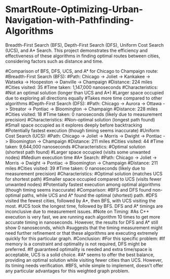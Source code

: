 # SmartRoute-Optimizing-Urban-Navigation-with-Pathfinding-Algorithms
Breadth-First Search (BFS), Depth-First Search (DFS), Uniform Cost Search (UCS), and A* Search. This project demonstrates the efficiency and effectiveness of these algorithms in finding optimal routes between cities, considering factors such as distance and time.

#Comparison of BFS, DFS, UCS, and A* for Chicago to Champaign route:
#Breadth-First Search (BFS):
#Path: Chicago -> Joliet -> Kankakee -> Watseka -> Hoopeston -> Danville -> Champaign
#Distance: 224 miles
#Cities visited: 35
#Time taken: 1,147,000 nanoseconds
#Characteristics:
#Not an optimal solution (longer than UCS and A*)
#Larger space occupied due to exploring all directions equally
#Takes more time compared to other algorithms
#Depth-First Search (DFS):
#Path: Chicago -> Aurora -> Ottawa -> Streator -> Pontiac -> Bloomington -> Champaign
#Distance: 228 miles
#Cities visited: 18
#Time taken: 0 nanoseconds (likely due to measurement precision)
#Characteristics:
#Non-optimal solution (longest path found)
#Small space occupied as it explores deeply before backtracking
#Potentially fastest execution (though timing seems inaccurate)
#Uniform Cost Search (UCS):
#Path: Chicago -> Joliet -> Morris -> Dwight -> Pontiac -> Bloomington -> Champaign
#Distance: 211 miles
#Cities visited: 44
#Time taken: 9,644,000 nanoseconds
#Characteristics:
#Optimal solution (shortest path found)
#Larger space occupied (visits some unwanted nodes)
#Medium execution time
#A* Search:
#Path: Chicago -> Joliet -> Morris -> Dwight -> Pontiac -> Bloomington -> Champaign
#Distance: 211 miles
#Cities visited: 39
#Time taken: 0 nanoseconds (likely due to measurement precision)
#Characteristics:
#Optimal solution (matches UCS for shortest path)
#Smaller space occupied compared to UCS (visits fewer unwanted nodes)
#Potentially fastest execution among optimal algorithms (though timing seems inaccurate)
#Comparison:
#BFS and DFS found non-optimal paths, while UCS and A* found the optimal (shortest) path.
#DFS visited the fewest cities, followed by A*, then BFS, with UCS visiting the most.
#UCS took the longest time, followed by BFS. DFS and A* timings are inconclusive due to measurement issues.
#Note on Timing:
#As C++ execution is very fast, we are running each algorithm 10 times to get more accurate timing in nanoseconds. However, the results for DFS and A* still show 0 nanoseconds, which #suggests that the timing measurement might need further refinement or that these algorithms are executing extremely quickly for this particular graph.
#Conclusion:
#For this specific problem:
#If memory is a constraint and optimality is not required, DFS might be preferred.
#If guaranteed optimality is needed and extra time/space is acceptable, UCS is a solid choice.
#A* seems to offer the best balance, providing an optimal solution while visiting fewer cities than UCS. However, its timing needs verification.
#BFS, while simple to implement, doesn't offer any particular advantages for this weighted graph problem.
